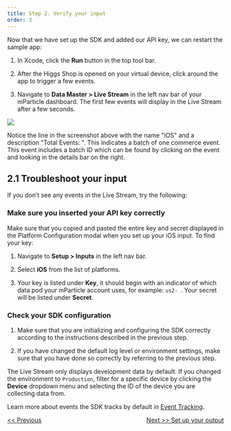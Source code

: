 ```yaml
---
title: Step 2. Verify your input
order: 3
---
```


Now that we have set up the SDK and added our API key, we can restart the sample app:

1. In Xcode, click the **Run** button in the top tool bar.

2. After the Higgs Shop is opened on your virtual device, click around the app to trigger a few events.

3. Navigate to **Data Master > Live Stream** in the left nav bar of your mParticle dashboard. The first few events will display in the Live Stream after a few seconds.

![](/images/ios-e2e-screenshots/2-verify-your-input/verify-your-input-1.png)

<aside>
    Notice the line in the screenshot above with the name "iOS" and a description "Total Events: ". This indicates a batch of one commerce event. This event includes a batch ID which can be found by clicking on the event and looking in the details bar on the right.
</aside>

## 2.1 Troubleshoot your input

If you don’t see any events in the Live Stream, try the following:

### Make sure you inserted your API key correctly

Make sure that you copied and pasted the entire key and secret displayed in the Platform Configuration modal when you set up your iOS input. To find your key:

1. Navigate to **Setup > Inputs** in the left nav bar.

2. Select **iOS** from the list of platforms.

3. Your key is listed under **Key**, it should begin with an indicator of which data pod your mParticle account uses, for example: `us2- `. Your secret will be listed under **Secret**.

### Check your SDK configuration

1. Make sure that you are initializing and configuring the SDK correctly according to the instructions described in the previous step.

2. If you have changed the default log level or environment settings, make sure that you have done so correctly by referring to the previous step.

<aside>
    The Live Stream only displays development data by default. If you changed the environment to <code>Production</code>, filter for a specific device by clicking the <strong>Device</strong> dropdown menu and selecting the ID of the device you are collecting data from.
</aside>

Learn more about events the SDK tracks by default in <a href="/developers/sdk/ios/event-tracking/">Event Tracking</a>.

<a href="/developers/quickstart/ios/create-input/" style="position:relative; float:left"><< Previous</a>
<a href="/developers/quickstart/ios/create-output/" style="position:relative; float:right">Next >> Set up your output</a>
